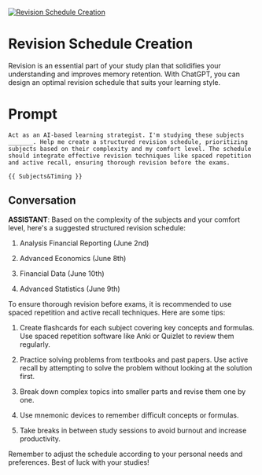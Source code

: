 
[![Revision Schedule Creation](https://flow-prompt-covers.s3.us-west-1.amazonaws.com/icon/cute/cute_3.png)]()
# Revision Schedule Creation 
Revision is an essential part of your study plan that solidifies your understanding and improves memory retention. With ChatGPT, you can design an optimal revision schedule that suits your learning style. 

# Prompt

```
Act as an AI-based learning strategist. I'm studying these subjects _______. Help me create a structured revision schedule, prioritizing subjects based on their complexity and my comfort level. The schedule should integrate effective revision techniques like spaced repetition and active recall, ensuring thorough revision before the exams.

{{ Subjects&Timing }}

```

## Conversation

**ASSISTANT**: Based on the complexity of the subjects and your comfort level, here's a suggested structured revision schedule:



1. Analysis Financial Reporting (June 2nd)

2. Advanced Economics (June 8th)

3. Financial Data (June 10th)

4. Advanced Statistics (June 9th)



To ensure thorough revision before exams, it is recommended to use spaced repetition and active recall techniques. Here are some tips:



1. Create flashcards for each subject covering key concepts and formulas. Use spaced repetition software like Anki or Quizlet to review them regularly.

2. Practice solving problems from textbooks and past papers. Use active recall by attempting to solve the problem without looking at the solution first.

3. Break down complex topics into smaller parts and revise them one by one.

4. Use mnemonic devices to remember difficult concepts or formulas.

5. Take breaks in between study sessions to avoid burnout and increase productivity.



Remember to adjust the schedule according to your personal needs and preferences. Best of luck with your studies!


